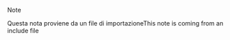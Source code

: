 > [!NOTE]
> <span data-ttu-id="04d33-101">Questa nota proviene da un file di importazione</span><span class="sxs-lookup"><span data-stu-id="04d33-101">This note is coming from an include file</span></span>
> 
> 

